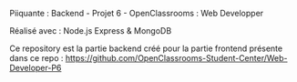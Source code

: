 Piiquante : Backend - Projet 6 - OpenClassrooms : Web Developper

Réalisé avec : Node.js Express & MongoDB

Ce repository est la partie backend créé pour la partie frontend présente dans ce repo : 
https://github.com/OpenClassrooms-Student-Center/Web-Developer-P6
